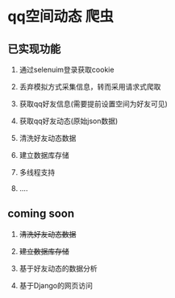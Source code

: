 # qq空间动态 爬虫
## 已实现功能

1. 通过selenuim登录获取cookie

2. 丢弃模拟方式采集信息，转而采用请求式爬取

3. 获取qq好友信息(需要提前设置空间为好友可见)

4. 获取qq好友动态(原始json数据)

5. 清洗好友动态数据

6. 建立数据库存储

7. 多线程支持

8. ....

## coming soon

1. ~~清洗好友动态数据~~

2. ~~建立数据库存储~~

3. 基于好友动态的数据分析

4. 基于Django的网页访问